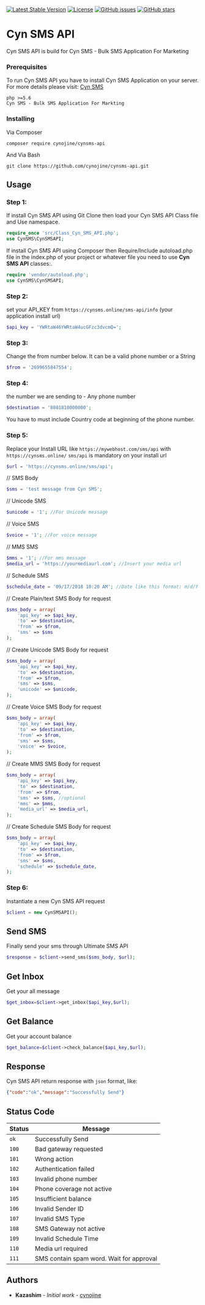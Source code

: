 
[![Latest Stable Version](https://poser.pugx.org/cynojine/cynsms-api/v/stable)](https://packagist.org/packages/cynojine/cynsms-api?format=flat-square)
[![License](https://poser.pugx.org/cynojine/cynsms-api/license)](https://packagist.org/packages/cynojine/cynsms-api?format=flat-square)
[![GitHub issues](https://img.shields.io/github/issues/akasham67/ultimate-sms-api.svg?style=flat-square)](https://github.com/cynojine/cynsms-api/issues)
[![GitHub stars](https://img.shields.io/github/stars/cynojine/cynsms-api.svg?style=flat-square)](https://github.com/cynojine/cynsms-api/stargazers)

# Cyn SMS API

Cyn SMS API is build for Cyn SMS - Bulk SMS Application For Marketing


### Prerequisites

To run Cyn SMS API you have to install Cyn SMS Application on your server. 
For more details please visit: [Cyn SMS](https://cynsms.online/)
```
php >=5.6
Cyn SMS - Bulk SMS Application For Markting
```

### Installing
Via Composer
```
composer require cynojine/cynsms-api 
```

And Via Bash

```
git clone https://github.com/cynojine/cynsms-api.git
```

## Usage


 ### Step 1:
If install Cyn SMS API using Git Clone then load your Cyn SMS API Class file and Use namespace. 
```php
require_once 'src/Class_Cyn_SMS_API.php';
use CynSMS\CynSMSAPI;
```
If install Cyn SMS API using Composer then Require/Include autoload.php file in the index.php of your project or whatever file you need to use **Cyn SMS API** classes:. 
```php
require 'vendor/autoload.php';
use CynSMS\CynSMSAPI;
```
### Step 2:
set your API_KEY from `https://cynsms.online/sms-api/info` (your application install url)
```php
$api_key = 'YWRtaW46YWRtaW4ucGFzc3dvcmQ=';
```
### Step 3:
Change the from number below. It can be a valid phone number or a String
```php
$from = '2699655847554';
```

### Step 4:
the number we are sending to - Any phone number
```php
$destination = '8801810000000';
```
You have to must include Country code at beginning of the phone number.  

### Step 5:
Replace your Install URL like `https://mywebhost.com/sms/api` with `https://cynsms.online/`
`sms/api` is mandatory on your install url

```php
$url = 'https://cynsms.online/sms/api';
```
// SMS Body
```php
$sms = 'test message from Cyn SMS';
```
// Unicode SMS
```php
$unicode = '1'; //For Unicode message
```
// Voice SMS
```php
$voice = '1'; //For voice message
```
// MMS SMS
```php
$mms = '1'; //For mms message
$media_url = 'https://yourmediaurl.com'; //Insert your media url
```
// Schedule SMS
```php
$schedule_date = '09/17/2018 10:20 AM'; //Date like this format: m/d/Y h:i A
```
// Create Plain/text SMS Body for request
```php
$sms_body = array(
    'api_key' => $api_key,
    'to' => $destination,
    'from' => $from,
    'sms' => $sms
);
```
// Create Unicode SMS Body for request
```php
$sms_body = array(
    'api_key' => $api_key,
    'to' => $destination,
    'from' => $from,
    'sms' => $sms,
    'unicode' => $unicode,
);
```

// Create Voice SMS Body for request
```php
$sms_body = array(
    'api_key' => $api_key,
    'to' => $destination,
    'from' => $from,
    'sms' => $sms,
    'voice' => $voice,
);
```
// Create MMS SMS Body for request
```php
$sms_body = array(
    'api_key' => $api_key,
    'to' => $destination,
    'from' => $from,
    'sms' => $sms, //optional
    'mms' => $mms,
    'media_url' => $media_url,
);
```
// Create Schedule SMS Body for request
```php
$sms_body = array(
    'api_key' => $api_key,
    'to' => $destination,
    'from' => $from,
    'sms' => $sms,
    'schedule' => $schedule_date,
);
```

### Step 6: 
Instantiate a new Cyn SMS API request
```php
$client = new CynSMSAPI();
```

## Send SMS
Finally send your sms through Ultimate SMS API
```php
$response = $client->send_sms($sms_body, $url);
```

## Get Inbox
Get your all message
```php
$get_inbox=$client->get_inbox($api_key,$url);
```

## Get Balance
Get your account balance
```php
$get_balance=$client->check_balance($api_key,$url);
```
## Response
Cyn SMS API return response with `json` format, like:

```json
{"code":"ok","message":"Successfully Send"}
```

## Status Code

| Status | Message |
| --- | --- |
| `ok` | Successfully Send |
| `100` | Bad gateway requested |
| `101` | Wrong action |
| `102` | Authentication failed |
| `103` | Invalid phone number |
| `104` | Phone coverage not active |
| `105` | Insufficient balance |
| `106` | Invalid Sender ID |
| `107` | Invalid SMS Type |
| `108` | SMS Gateway not active |
| `109` | Invalid Schedule Time |
| `110` | Media url required |
| `111` | SMS contain spam word. Wait for approval |

## Authors

* **Kazashim** - *Initial work* - [cynojine](https://github.com/cynojine)
